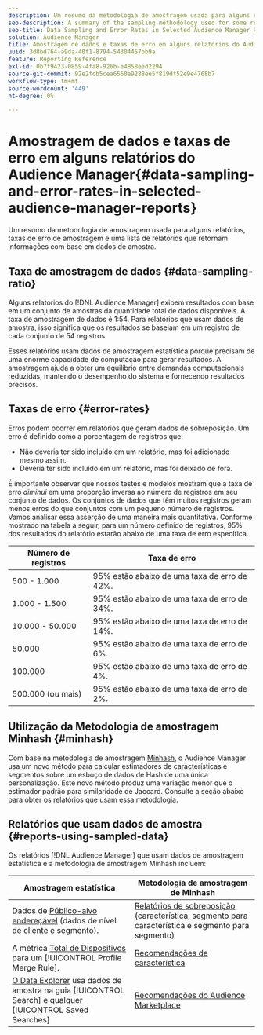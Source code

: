 ```yaml
---
description: Um resumo da metodologia de amostragem usada para alguns relatórios, taxas de erro de amostragem e uma lista de relatórios que retornam informações com base em dados de amostra.
seo-description: A summary of the sampling methodology used for some reports, sampling error rates, and a list of reports that return information based on sampled data.
seo-title: Data Sampling and Error Rates in Selected Audience Manager Reports
solution: Audience Manager
title: Amostragem de dados e taxas de erro em alguns relatórios do Audience Manager
uuid: 3d8bd764-a9da-40f1-8794-54304457bb9a
feature: Reporting Reference
exl-id: 0b7f9423-0859-4fa8-926b-e4858eed2294
source-git-commit: 92e2fcb5cea6560e9288ee5f819df52e9e4768b7
workflow-type: tm+mt
source-wordcount: '449'
ht-degree: 0%

---
```


# Amostragem de dados e taxas de erro em alguns relatórios do Audience Manager{#data-sampling-and-error-rates-in-selected-audience-manager-reports}

Um resumo da metodologia de amostragem usada para alguns relatórios, taxas de erro de amostragem e uma lista de relatórios que retornam informações com base em dados de amostra.

## Taxa de amostragem de dados {#data-sampling-ratio}

Alguns relatórios do [!DNL Audience Manager] exibem resultados com base em um conjunto de amostras da quantidade total de dados disponíveis. A taxa de amostragem de dados é 1:54. Para relatórios que usam dados de amostra, isso significa que os resultados se baseiam em um registro de cada conjunto de 54 registros.

Esses relatórios usam dados de amostragem estatística porque precisam de uma enorme capacidade de computação para gerar resultados. A amostragem ajuda a obter um equilíbrio entre demandas computacionais reduzidas, mantendo o desempenho do sistema e fornecendo resultados precisos.

<!--

## Minimum Requirements {#minimum-requirements}

>[!NOTE]
>
>The minimum requirements listed below apply to Overlap reports only.

Overlap reports ([trait-to-trait](/help/using/reporting/dynamic-reports/trait-trait-overlap-report.md), [segment-to-trait](/help/using/reporting/dynamic-reports/segment-trait-overlap-report.md), and [segment-to-segment](/help/using/reporting/dynamic-reports/segment-segment-overlap-report.md)) exclude traits and segments when they do not meet the minimum unique visitor requirements. These minimum requirements are as follows:

* Traits: 28,000 [unique trait realizations](/help/using/features/traits/trait-and-segment-qualification-reference).
* Segments: 70,000 real-time users over a 14-day period.

-->

## Taxas de erro {#error-rates}

Erros podem ocorrer em relatórios que geram dados de sobreposição. Um erro é definido como a porcentagem de registros que:

* Não deveria ter sido incluído em um relatório, mas foi adicionado mesmo assim.
* Deveria ter sido incluído em um relatório, mas foi deixado de fora.

É importante observar que nossos testes e modelos mostram que a taxa de erro *diminui* em uma proporção inversa ao número de registros em seu conjunto de dados. Os conjuntos de dados que têm muitos registros geram menos erros do que conjuntos com um pequeno número de registros. Vamos analisar essa asserção de uma maneira mais quantitativa. Conforme mostrado na tabela a seguir, para um número definido de registros, 95% dos resultados do relatório estarão abaixo de uma taxa de erro específica.

| Número de registros | Taxa de erro |
|--- |--- |
| 500 - 1.000 | 95% estão abaixo de uma taxa de erro de 42%. |
| 1.000 - 1.500 | 95% estão abaixo de uma taxa de erro de 34%. |
| 10.000 - 50.000 | 95% estão abaixo de uma taxa de erro de 14%. |
| 50.000 | 95% estão abaixo de uma taxa de erro de 6%. |
| 100.000 | 95% estão abaixo de uma taxa de erro de 4%. |
| 500.000 (ou mais) | 95% estão abaixo de uma taxa de erro de 2%. |

## Utilização da Metodologia de amostragem Minhash {#minhash}

Com base na metodologia de amostragem [Minhash](https://en.wikipedia.org/wiki/MinHash), o Audience Manager usa um novo método para calcular estimadores de características e segmentos sobre um esboço de dados de Hash de uma única personalização. Este novo método produz uma variação menor que o estimador padrão para similaridade de Jaccard. Consulte a seção abaixo para obter os relatórios que usam essa metodologia.

<!--

Some Audience Manager reports use the minhash sampling methodology to compute trait and segment overlaps and similarity scores. Audience Manager calculates the [!UICONTROL Trait Similarity Score] between two traits by computing the intersection and union in terms of the number of [!UICONTROL Unique User IDs] (UUIDs) and then divides the two. For two traits A and B, the calculation looks like this:

![jaccard-similarity](/help/using/features/segments/assets/jaccard_similarity.png)

-->

## Relatórios que usam dados de amostra {#reports-using-sampled-data}

Os relatórios [!DNL Audience Manager] que usam dados de amostragem estatística e a metodologia de amostragem Minhash incluem:

<!--

* [Overlap reports](../reporting/dynamic-reports/dynamic-reports.md#interactive-and-overlap-reports) (trait-to-trait, segment-to-trait, and segment-to-segment).
* [Addressable Audience](../features/addressable-audiences.md) data (customer- and segment-level data). 
* The [Total Devices](../features/profile-merge-rules/profile-link-metrics.md#merge-rule-metrics) metric for a [!UICONTROL Profile Merge Rule].
* [Data Explorer](../features/data-explorer/data-explorer-signals-search/data-explorer-search-pairs.md) uses sampled data in the [!UICONTROL Search] tab and any [!UICONTROL Saved Searches].

Reports that use Minhash sampling methodology:

-->

| Amostragem estatística | Metodologia de amostragem de Minhash |
|--- |--- |
| Dados de [Público-alvo endereçável](../features/addressable-audiences.md) (dados de nível de cliente e segmento). | [Relatórios de sobreposição](../reporting/dynamic-reports/dynamic-reports.md#interactive-and-overlap-reports) (característica, segmento para característica e segmento para segmento) |
| A métrica [Total de Dispositivos](../features/profile-merge-rules/profile-link-metrics.md#merge-rule-metrics) para um [!UICONTROL Profile Merge Rule]. | [Recomendações de característica](/help/using/features/segments/trait-recommendations.md) |
| [O Data Explorer](../features/data-explorer/data-explorer-signals-search/data-explorer-search-pairs.md) usa dados de amostra na guia [!UICONTROL Search] e qualquer [!UICONTROL Saved Searches] | [Recomendações do Audience Marketplace](/help/using/features/audience-marketplace/marketplace-data-buyers/marketplace-data-buyers.md#finding-similar-traits) |
